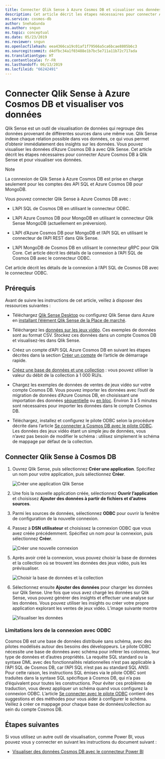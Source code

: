 ```yaml
---
title: Connecter Qlik Sense à Azure Cosmos DB et visualiser vos données
description: Cet article décrit les étapes nécessaires pour connecter Azure Cosmos DB à Qlik Sense et pour visualiser vos données.
ms.service: cosmos-db
author: SnehaGunda
ms.author: sngun
ms.topic: conceptual
ms.date: 05/23/2019
ms.reviewer: sngun
ms.openlocfilehash: eea4366ca19c01af1f79566a5ca6bcae8805b6c3
ms.sourcegitcommit: d4dfbc34a1f03488e1b7bc5e711a11b72c717ada
ms.translationtype: HT
ms.contentlocale: fr-FR
ms.lasthandoff: 06/13/2019
ms.locfileid: "66242491"
---
```

# <a name="connect-qlik-sense-to-azure-cosmos-db-and-visualize-your-data"></a>Connecter Qlik Sense à Azure Cosmos DB et visualiser vos données

Qlik Sense est un outil de visualisation de données qui regroupe des données provenant de différentes sources dans une même vue. Qlik Sense indexe chaque relation possible dans vos données, ce qui vous permet d’obtenir immédiatement des insights sur les données. Vous pouvez visualiser les données d’Azure Cosmos DB à avec Qlik Sense. Cet article décrit les étapes nécessaires pour connecter Azure Cosmos DB à Qlik Sense et pour visualiser vos données. 

> [!NOTE]
> La connexion de Qlik Sense à Azure Cosmos DB est prise en charge seulement pour les comptes des API SQL et Azure Cosmos DB pour MongoDB.

Vous pouvez connecter Qlik Sense à Azure Cosmos DB avec :

* L’API SQL de Cosmos DB en utilisant le connecteur ODBC.

* L’API Azure Cosmos DB pour MongoDB en utilisant le connecteur Qlik Sense MongoDB (actuellement en préversion).

* L’API d’Azure Cosmos DB pour MongoDB et l’API SQL en utilisant le connecteur de l’API REST dans Qlik Sense.

* L’API MongoDB de Cosmos DB en utilisant le connecteur gRPC pour Qlik Core.
Cet article décrit les détails de la connexion à l’API SQL de Cosmos DB avec le connecteur ODBC.

Cet article décrit les détails de la connexion à l’API SQL de Cosmos DB avec le connecteur ODBC.

## <a name="prerequisites"></a>Prérequis

Avant de suivre les instructions de cet article, veillez à disposer des ressources suivantes :

* Téléchargez [Qlik Sense Desktop](https://www.qlik.com/us/try-or-buy/download-qlik-sense) ou configurez Qlik Sense dans Azure en [installant l’élément Qlik Sense de la Place de marché](https://azuremarketplace.microsoft.com/marketplace/apps/qlik.qlik-sense).

* Téléchargez les [données sur les jeux vidéo](https://www.kaggle.com/gregorut/videogamesales). Ces exemples de données sont au format CSV. Stockez ces données dans un compte Cosmos DB et visualisez-les dans Qlik Sense.

* Créez un compte d’API SQL Azure Cosmos DB en suivant les étapes décrites dans la section [Créer un compte](create-sql-api-dotnet.md#create-account) de l’article de démarrage rapide.

* [Créez une base de données et une collection](create-sql-api-dotnet.md#create-collection-database) : vous pouvez utiliser la valeur du débit de la collection à 1 000 RU/s. 

* Chargez les exemples de données de ventes de jeux vidéo sur votre compte Cosmos DB. Vous pouvez importer les données avec l’outil de migration de données d’Azure Cosmos DB, en choisissant une importation des données [séquentielle](import-data.md#SQLSeqTarget) ou [en bloc](import-data.md#SQLBulkTarget). Environ 3 à 5 minutes sont nécessaires pour importer les données dans le compte Cosmos DB.

* Téléchargez, installez et configurez le pilote ODBC selon la procédure décrite dans l’article [Se connecter à Cosmos DB avec le pilote ODBC](odbc-driver.md). Les données des jeux vidéo étant un simple jeu de données, vous n’avez pas besoin de modifier le schéma : utilisez simplement le schéma de mappage par défaut de la collection.

## <a name="connect-qlik-sense-to-cosmos-db"></a>Connecter Qlik Sense à Cosmos DB

1. Ouvrez Qlik Sense, puis sélectionnez **Créer une application**. Spécifiez un nom pour votre application, puis sélectionnez **Créer**.

   ![Créer une application Qlik Sense](./media/visualize-qlik-sense/create-new-qlik-sense-app.png)

2. Une fois la nouvelle application créée, sélectionnez **Ouvrir l’application** et choisissez **Ajouter des données à partir de fichiers et d’autres sources**. 

3. Parmi les sources de données, sélectionnez **ODBC** pour ouvrir la fenêtre de configuration de la nouvelle connexion. 

4. Passez à **DSN utilisateur** et choisissez la connexion ODBC que vous avez créée précédemment. Spécifiez un nom pour la connexion, puis sélectionnez **Créer**. 

   ![Créer une nouvelle connexion](./media/visualize-qlik-sense/create-new-connection.png)

5. Après avoir créé la connexion, vous pouvez choisir la base de données et la collection où se trouvent les données des jeux vidéo, puis les prévisualiser.

   ![Choisir la base de données et la collection](./media/visualize-qlik-sense/choose-database-and-collection.png) 

6. Sélectionnez ensuite **Ajouter des données** pour charger les données sur Qlik Sense. Une fois que vous avez chargé les données sur Qlik Sense, vous pouvez générer des insights et effectuer une analyse sur les données. Vous pouvez utiliser les insights ou créer votre propre application explorant les ventes de jeux vidéo. L’image suivante montre 

   ![Visualiser les données](./media/visualize-qlik-sense/visualize-data.png)

### <a name="limitations-when-connecting-with-odbc"></a>Limitations lors de la connexion avec ODBC 

Cosmos DB est une base de données distribuée sans schéma, avec des pilotes modélisés autour des besoins des développeurs. Le pilote ODBC nécessite une base de données avec schéma pour inférer les colonnes, leur type de données et d’autres propriétés. La requête SQL standard ou la syntaxe DML avec des fonctionnalités relationnelles n’est pas applicable à l’API SQL de Cosmos DB, car l’API SQL n’est pas au standard SQL ANSI. Pour cette raison, les instructions SQL émises via le pilote ODBC sont traduites dans la syntaxe SQL spécifique à Cosmos DB, qui n’a pas d’équivalent pour toutes les constructions. Pour éviter ces problèmes de traduction, vous devez appliquer un schéma quand vous configurez la connexion ODBC. L’article [Se connecter avec le pilote ODBC](odbc-driver.md) contient des suggestions et des méthodes pour vous aider à configurer le schéma. Veillez à créer ce mappage pour chaque base de données/collection au sein du compte Cosmos DB.

## <a name="next-steps"></a>Étapes suivantes

Si vous utilisez un autre outil de visualisation, comme Power BI, vous pouvez vous y connecter en suivant les instructions du document suivant :

* [Visualiser des données Cosmos DB avec le connecteur Power BI](powerbi-visualize.md)
